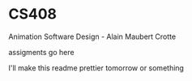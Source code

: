 # CS408
 Animation Software Design - Alain Maubert Crotte

assigments go here

I'll make this readme prettier tomorrow or something
